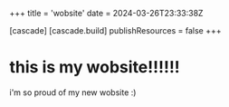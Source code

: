 +++
title = 'wobsite'
date = 2024-03-26T23:33:38Z

[cascade]
    [cascade.build]
        publishResources = false
+++
# this is my wobsite!!!!!!

i'm so proud of my new wobsite :)
